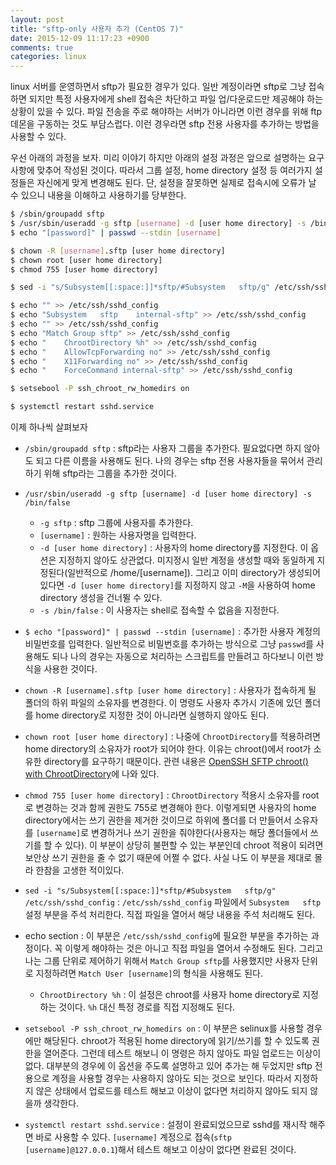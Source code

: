 ```yaml
---
layout: post
title: "sftp-only 사용자 추가 (CentOS 7)"
date: 2015-12-09 11:17:23 +0900
comments: true
categories: linux
---
```

linux 서버를 운영하면서 sftp가 필요한 경우가 있다. 일반 계정이라면 sftp로 그냥 접속하면 되지만 특정 사용자에게 shell 접속은 차단하고 파일 업/다운로드만 제공해야 하는 상황이 있을 수 있다. 파일 전송을 주로 해야하는 서버가 아니라면 이런 경우를 위해 ftp 데몬을 구동하는 것도 부담스럽다. 이런 경우라면 sftp 전용 사용자를 추가하는 방법을 사용할 수 있다.

우선 아래의 과정을 보자. 미리 이야기 하지만 아래의 설정 과정은 앞으로 설명하는 요구 사항에 맞추어 작성된 것이다. 따라서 그룹 설정, home directory 설정 등 여러가지 설정들은 자신에게 맞게 변경해도 된다. 단, 설정을 잘못하면 실제로 접속시에 오류가 날 수 있으니 내용을 이해하고 사용하기를 당부한다.

```bash
$ /sbin/groupadd sftp
$ /usr/sbin/useradd -g sftp [username] -d [user home directory] -s /bin/false
$ echo "[password]" | passwd --stdin [username]

$ chown -R [username].sftp [user home directory]
$ chown root [user home directory]
$ chmod 755 [user home directory]

$ sed -i "s/Subsystem[[:space:]]*sftp/#Subsystem   sftp/g" /etc/ssh/sshd_config

$ echo "" >> /etc/ssh/sshd_config
$ echo "Subsystem   sftp    internal-sftp" >> /etc/ssh/sshd_config
$ echo "" >> /etc/ssh/sshd_config
$ echo "Match Group sftp" >> /etc/ssh/sshd_config
$ echo "    ChrootDirectory %h" >> /etc/ssh/sshd_config
$ echo "    AllowTcpForwarding no" >> /etc/ssh/sshd_config
$ echo "    X11Forwarding no" >> /etc/ssh/sshd_config
$ echo "    ForceCommand internal-sftp" >> /etc/ssh/sshd_config

$ setsebool -P ssh_chroot_rw_homedirs on

$ systemctl restart sshd.service
```

이제 하나씩 살펴보자

* `/sbin/groupadd sftp` : sftp라는 사용자 그룹을 추가한다. 필요없다면 하지 않아도 되고 다른 이름을 사용해도 된다. 나의 경우는 sftp 전용 사용자들을 묶어서 관리하기 위해 sftp라는 그룹을 추가한 것이다.

* `/usr/sbin/useradd -g sftp [username] -d [user home directory] -s /bin/false`
  * `-g sftp` : sftp 그룹에 사용자를 추가한다.
  * `[username]` : 원하는 사용자명을 입력한다.
  * `-d [user home directory]` : 사용자의 home directory를 지정한다. 이 옵션은 지정하지 않아도 상관없다. 미지정시 일반 계정을 생성할 때와 동일하게 지정된다(일반적으로 /home/[username]).     그리고 이미 directory가 생성되어 있다면 `-d [user home directory]`를 지정하지 않고 `-M`을 사용하여 home directory 생성을 건너뛸 수 있다.
  * `-s /bin/false` : 이 사용자는 shell로 접속할 수 없음을 지정한다.


* `$ echo "[password]" | passwd --stdin [username]` : 추가한 사용자 계정의 비밀번호를 입력한다. 일반적으로 비밀번호를 추가하는 방식으로 그냥 `passwd`를 사용해도 되나 나의 경우는 자동으로 처리하는 스크립트를 만들려고 하다보니 이런 방식을 사용한 것이다.

* `chown -R [username].sftp [user home directory]` : 사용자가 접속하게 될 폴더의 하위 파일의 소유자를 변경한다. 이 명령도 사용자 추가시 기존에 있던 폴더를 home directory로 지정한 것이 아니라면 실행하지 않아도 된다.

* `chown root [user home directory]` : 나중에 `ChrootDirectory`를 적용하려면 home directory의 소유자가 root가 되어야 한다. 이유는 chroot()에서 root가 소유한 directory를 요구하기 때문이다. 관련 내용은 [OpenSSH SFTP chroot() with ChrootDirectory](https://www.debian-administration.org/article/590/OpenSSH_SFTP_chroot_with_ChrootDirectory)에 나와 있다.

* `chmod 755 [user home directory]` : `ChrootDirectory` 적용시 소유자를 root로 변경하는 것과 함께 권한도 755로 변경해야 한다. 이렇게되면 사용자의 home directory에서는 쓰기 권한을 제거한 것이므로 하위에 폴더를 더 만들어서 소유자를 `[username]`로 변경하거나 쓰기 권한을 줘야한다(사용자는 해당 폴더들에서 쓰기를 할 수 있다). 이 부분이 상당히 불편할 수 있는 부분인데 chroot 적용이 되려면 보안상 쓰기 권한을 줄 수 없기 때문에 어쩔 수 없다. 사실 나도 이 부분을 제대로 몰라 한참을 고생한 적이있다.

* `sed -i "s/Subsystem[[:space:]]*sftp/#Subsystem   sftp/g" /etc/ssh/sshd_config` : `/etc/ssh/sshd_config` 파일에서 `Subsystem   sftp` 설정 부분을 주석 처리한다. 직접 파일을 열어서 해당 내용을 주석 처리해도 된다.

* echo section : 이 부분은 `/etc/ssh/sshd_config`에 필요한 부분을 추가하는 과정이다. 꼭 이렇게 해야하는 것은 아니고 직접 파일을 열어서 수정해도 된다. 그리고 나는 그룹 단위로 제어하기 위해서 `Match Group sftp`를 사용했지만 사용자 단위로 지정하려면 `Match User [username]`의 형식을 사용해도 된다.
  * `ChrootDirectory %h` : 이 설정은 chroot를 사용자 home directory로 지정하는 것이다. `%h` 대신 특정 경로를 직접 지정해도 된다.


* `setsebool -P ssh_chroot_rw_homedirs on` : 이 부분은 selinux를 사용할 경우에만 해당된다. chroot가 적용된 home directory에 읽기/쓰기를 할 수 있도록 권한을 열어준다. 그런데 테스트 해보니 이 명령은 하지 않아도 파일 업로드는 이상이 없다. 대부분의 경우에 이 옵션을 주도록 설명하고 있어 추가는 해 두었지만 sftp 전용으로 계정을 사용할 경우는 사용하지 않아도 되는 것으로 보인다. 따라서 지정하지 않은 상태에서 업로드를 테스트 해보고 이상이 없다면 처리하지 않아도 되지 않을까 생각한다.

* `systemctl restart sshd.service` : 설정이 완료되었으므로 sshd를 재시작 해주면 바로 사용할 수 있다. `[username]` 계정으로 접속(`sftp [username]@127.0.0.1`)해서 테스트 해보고 이상이 없다면 완료된 것이다.
